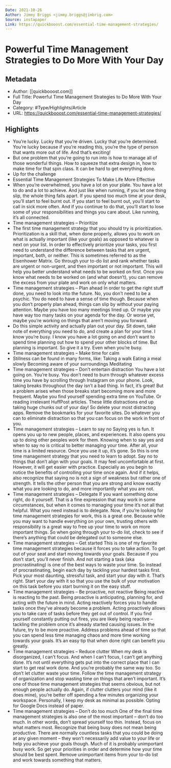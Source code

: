 ```yaml
---
Date: 2021-10-26
Author: Jimmy Briggs <jimmy.briggs@jimbrig.com>
Source: instapaper
Link: https://quickbooost.com/essential-time-management-strategies/
---
```

# Powerful Time Management Strategies to Do More With Your Day

## Metadata
- Author: [[quickbooost.com]]
- Full Title: Powerful Time Management Strategies to Do More With Your Day
- Category: #Type/Highlights/Article
- URL: https://quickbooost.com/essential-time-management-strategies/

## Highlights
- You’re lucky.
  Lucky that you’re driven. Lucky that you’re determined.
  You’re lucky because if you’re reading this, you’re the type of person that wants more out of life.
  And that’s exciting!
- But one problem that you’re going to run into is how to manage all of those wonderful things. How to squeeze that extra design in, how to make time for that spin class.
  It can be hard to get everything done.
- Up for the challenge
- Essential Time Management Strategies To Make Life More Effective
- When you’re overwhelmed, you have a lot on your plate. You have a lot to do and a lot to achieve.
  And just like when running, if you let one thing slip, the whole thing falls apart.
  If you spend too much time at your desk, you’ll start to feel burnt out. If you start to feel burnt out, you’ll start to call in sick more often. And if you continue to do that, you’ll start to lose some of your responsibilities and things you care about.
  Like running, it’s all connected.
- Time management strategies – Prioritize
- The first time management strategy that you should try is prioritization.
  Prioritization is a skill that, when done properly, allows you to work on what is actually important (like your goals) as opposed to whatever is next on your list.
  In order to effectively prioritize your tasks, you first need to understand the difference between tasks that are urgent, important, both, or neither. This is sometimes referred to as the Eisenhower Matrix.
  Go through your to-do list and rank whether tasks are urgent or non-urgent, and then important or not important.
  This will help you better understand what needs to be worked on first.
  Once you know what needs to be worked on (and what doesn’t), you can remove the excess from your plate and work on only what matters.
- Time management strategies – Plan ahead
  In order to get the right stuff done, you need to look into the future.
  No, you don’t need to be a psychic.
  You do need to have a sense of time though.
  Because when you don’t properly plan ahead, things can slip by without your paying attention.
  Maybe you have too many meetings lined up. Or maybe you have way too many tasks on your agenda for the day. Or worse yet, maybe you’re working on things that aren’t moving you forward.
- Do this simple activity and actually plan out your day.
  Sit down, take note of everything you need to do, and create a plan for your time.
  I know you’re busy. I know you have a lot going on and don’t want to spend time planning out how to spend your other blocks of time.
  But planning is important. So give it a try. Even when you’re busy.
- Time management strategies – Make time for calm
- Stillness can be found in many forms, like:
  Taking a walk
  Eating a meal slowly
  Becoming aware of your surroundings
  Meditating
- Time management strategies – Don’t entertain distraction
  You have a lot going on. You’re busy. You don’t need to burn through whatever excess time you have by scrolling through Instagram on your phone.
  Look, taking breaks throughout the day isn’t a bad thing. In fact, it’s great!
  But a problem arises when those breaks start becoming more and more frequent. Maybe you find yourself spending extra time on YouTube. Or reading irrelevant HuffPost articles.
  These little distractions end up taking huge chunks out of your day!
  So delete your most distracting apps. Remove the bookmarks for your favorite sites. Do whatever you can to eliminate distraction so that you can focus on the work in front of you.
- Time management strategies – Learn to say no
  Saying yes is fun. It opens you up to new people, places, and experiences. It also opens you up to doing other peoples work for them.
  Knowing when to say yes and when to say no is critical to better managing your time. After all, your time is a limited resource.
  Once you use it up, it’s gone.
  So this is one time management strategy that you need to learn to adopt.
  Say no to things that don’t align with your goals. It may feel uncomfortable at first. However, it will get easier with practice. Especially as you begin to notice the benefits of controlling your time once again.
  And if it helps, also recognize that saying no is not a sign of weakness but rather one of strength.
  It tells the other person that you are strong and know exactly what you are looking to do, and more importantly what you are not.
- Time management strategies – Delegate
  If you want something done right, do it yourself.
  That is a fine expression that may work in some circumstances, but when it comes to managing your time it’s not all that helpful.
  What you need instead is to delegate.
  Now, if you’re looking for time management strategies for work, this is a great one. Because while you may want to handle everything on your own, trusting others with responsibility is a great way to free up your time to work on more important things.
  So when going through your to-do list, check to see if there’s anything that could be delegated out to someone else.
- Time management strategies – Get started
  This is one of my favorite time management strategies because it forces you to take action. To get out of your seat and start moving towards your goals.
  Because if you don’t start, you’ll never finish.
  And not starting a task (aka procrastinating) is one of the best ways to waste your time.
  So instead of procrastinating, begin each day by tackling your hardest tasks first. Pick your most daunting, stressful task, and start your day with it.
  That’s right.
  Start your day with it so that you use the bulk of your motivation on this task before you start burning it on the easy stuff.
- Time management strategies – Be proactive, not reactive
  Being reactive is reacting to the past. Being proactive is anticipating, planning for, and acting with the future in mind.
  Acting reactively forces you to handle tasks once they’ve already become a problem.
  Acting proactively allows you to take care of tasks before they get out of control.
  If you find yourself constantly putting out fires, you are likely being reactive – tackling the problem once it’s already started causing issues.
  In the future, try to be more proactive. Address problems ahead of time so that you can spend less time managing chaos and more time working towards your goals.
  It’s an easy tip that when done right can benefit you greatly.
- Time management strategies – Reduce clutter
  When my desk is disorganized, I can’t focus. And when I can’t focus, I can’t get anything done.
  It’s not until everything gets put into the correct place that I can start to get real work done.
  And you’re probably the same way too.
  So don’t let clutter waste your time. Follow the time management strategy of organization and stop wasting time on things that aren’t important.
  It’s one of those time management strategies that seems obvious, but not enough people actually do.
  Again, if clutter clutters your mind (like it does mine), you’re better off spending a few minutes organizing your workspace.
  Personally, I keep my desk as minimal as possible. Opting for Google Docs instead of paper.
- Time management strategies – Don’t do too much
  One of the final time management strategies is also one of the most important – don’t do too much. In other words, don’t spread yourself too thin. Instead, focus on what matters most.
  Recognize that being busy does not mean being productive.
  There are normally countless tasks that you could be doing at any given moment – they won’t necessarily add value to your life or help you achieve your goals though.
  Much of it is probably unimportant busy work.
  So get your priorities in order and determine how your time should be best spent. Remove unimportant items from your to-do list and work towards something that matters.
